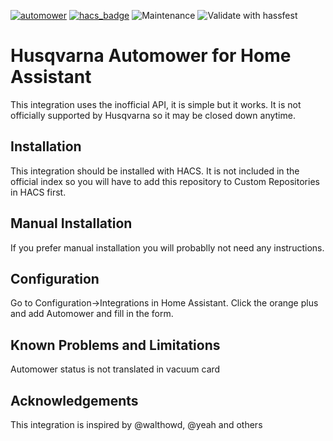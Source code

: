 [![automower](https://img.shields.io/github/release/astrandb/automower_hass)](https://github.com/astrandb/automower_hass) [![hacs_badge](https://img.shields.io/badge/HACS-Custom-orange.svg)](https://github.com/custom-components/hacs) ![Maintenance](https://img.shields.io/maintenance/yes/2021.svg) ![Validate with hassfest](https://github.com/astrandb/automower_hass/workflows/Validate%20with%20hassfest/badge.svg)
# Husqvarna Automower for Home Assistant

This integration uses the inofficial API, it is simple but it works. It is not officially supported by Husqvarna so it may be closed down anytime.

## Installation

This integration should be installed with HACS. It is not included in the official index so you will have to add this repository to Custom Repositories in HACS first.

## Manual Installation
If you prefer manual installation you will probablly not need any instructions.

## Configuration
Go to Configuration->Integrations in Home Assistant. Click the orange plus and add Automower and fill in the form.

## Known Problems and Limitations
Automower status is not translated in vacuum card

## Acknowledgements

This integration is inspired by @walthowd, @yeah and others
